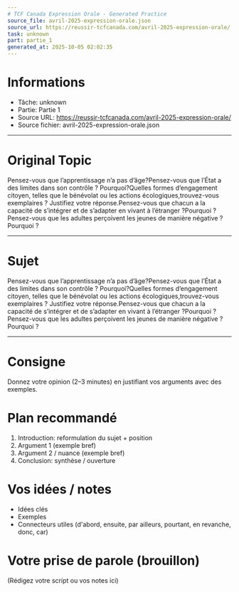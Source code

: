 ```yaml
---
# TCF Canada Expression Orale - Generated Practice
source_file: avril-2025-expression-orale.json
source_url: https://reussir-tcfcanada.com/avril-2025-expression-orale/
task: unknown
part: partie_1
generated_at: 2025-10-05 02:02:35
---
```


# Informations
- Tâche: unknown
- Partie: Partie 1
- Source URL: https://reussir-tcfcanada.com/avril-2025-expression-orale/
- Source fichier: avril-2025-expression-orale.json

---

# Original Topic
Pensez-vous que l’apprentissage n’a pas d’âge?Pensez-vous que l’État a des limites dans son contrôle ? Pourquoi?Quelles formes d’engagement citoyen, telles que le bénévolat ou les actions écologiques,trouvez-vous exemplaires ? Justifiez votre réponse.Pensez-vous que chacun a la capacité de s’intégrer et de s’adapter en vivant à l’étranger ?Pourquoi ?Pensez-vous que les adultes perçoivent les jeunes de manière négative ?Pourquoi ?

---

# Sujet
Pensez-vous que l’apprentissage n’a pas d’âge?Pensez-vous que l’État a des limites dans son contrôle ? Pourquoi?Quelles formes d’engagement citoyen, telles que le bénévolat ou les actions écologiques,trouvez-vous exemplaires ? Justifiez votre réponse.Pensez-vous que chacun a la capacité de s’intégrer et de s’adapter en vivant à l’étranger ?Pourquoi ?Pensez-vous que les adultes perçoivent les jeunes de manière négative ?Pourquoi ?

---
# Consigne
Donnez votre opinion (2–3 minutes) en justifiant vos arguments avec des exemples.

# Plan recommandé
1. Introduction: reformulation du sujet + position
2. Argument 1 (exemple bref)
3. Argument 2 / nuance (exemple bref)
4. Conclusion: synthèse / ouverture

# Vos idées / notes
- Idées clés
- Exemples
- Connecteurs utiles (d'abord, ensuite, par ailleurs, pourtant, en revanche, donc, car)

# Votre prise de parole (brouillon)
(Rédigez votre script ou vos notes ici)
